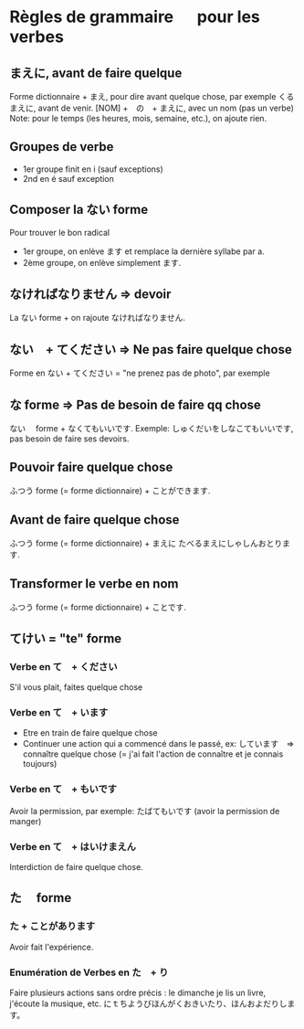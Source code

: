 # Règles de grammaire 　 pour les verbes

## まえに, avant de faire quelque

Forme dictionnaire + まえ, pour dire avant quelque chose, par exemple くるまえに, avant de venir.
[NOM] +　の　+ まえに, avec un nom (pas un verbe)
Note: pour le temps (les heures, mois, semaine, etc.), on ajoute rien.

## Groupes de verbe

- 1er groupe finit en i (sauf exceptions)
- 2nd en é sauf exception

## Composer la ない forme

Pour trouver le bon radical

- 1er groupe, on enlève ます et remplace la dernière syllabe par a.
- 2ème groupe, on enlève simplement ます.

## なければなりません => devoir

La ない forme + on rajoute なければなりません.

## ない　+ てください => Ne pas faire quelque chose

Forme en ない + てください = "ne prenez pas de photo", par exemple

## な forme =>   Pas de besoin de faire qq chose

ない　 forme + なくてもいいです.
Exemple: しゅくだいをしなこてもいいです, pas besoin de faire ses devoirs.

## Pouvoir faire quelque chose

ふつう forme (= forme dictionnaire) + ことができます.

## Avant de faire quelque chose

ふつう forme (= forme dictionnaire) + まえに
たべるまえにしゃしんおとります.

## Transformer le verbe en nom

ふつう forme (= forme dictionnaire) + ことです.

## てけい = "te" forme

### Verbe en て　+ ください

S'il vous plait, faites quelque chose

### Verbe en て　+ います

- Etre en train de faire quelque chose
- Continuer une action qui a commencé dans le passé, ex: しています　=> connaître quelque chose (= j'ai fait l'action de connaître et je connais toujours)

### Verbe en て　+ もいです

Avoir la permission, par exemple: たばてもいです (avoir la permission de manger)

### Verbe en て　+ はいけまえん

Interdiction de faire quelque chose.

## た　 forme

### た + ことがあります

Avoir fait l'expérience.

### Enumération de Verbes en た　+ り

Faire plusieurs actions sans ordre précis : le dimanche je lis un livre, j'écoute la musique, etc.
にｔちようびほんがくおきいたり、ほんおよだりします。

